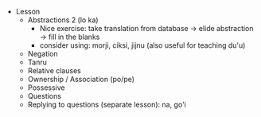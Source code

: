 * Lesson
    * Abstractions 2 (lo ka)
      * Nice exercise: take translation from database -> elide abstraction -> fill in the blanks
      * consider using: morji, ciksi, jijnu (also useful for teaching du'u)
    * Negation
    * Tanru
    * Relative clauses
    * Ownership / Association (po/pe)
    * Possessive
    * Questions
    * Replying to questions (separate lesson): na, go'i
